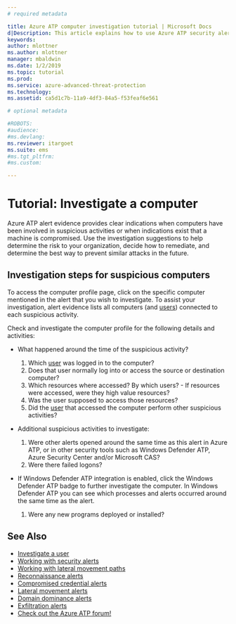 ```yaml
---
# required metadata

title: Azure ATP computer investigation tutorial | Microsoft Docs
d|Description: This article explains how to use Azure ATP security alerts to investigate a suspicious computer.
keywords:
author: mlottner
ms.author: mlottner
manager: mbaldwin
ms.date: 1/2/2019
ms.topic: tutorial
ms.prod:
ms.service: azure-advanced-threat-protection
ms.technology:
ms.assetid: ca5d1c7b-11a9-4df3-84a5-f53feaf6e561

# optional metadata

#ROBOTS:
#audience:
#ms.devlang:
ms.reviewer: itargoet
ms.suite: ems
#ms.tgt_pltfrm:
#ms.custom:

---
```



# Tutorial: Investigate a computer

Azure ATP alert evidence provides clear indications when computers have been involved in suspicious activities or when indications exist that a machine is compromised. Use the investigation suggestions to help determine the risk to your organization, decide how to remediate, and determine the best way to prevent similar attacks in the future.  

## Investigation steps for suspicious computers

To access the computer profile page, click on the specific computer mentioned in the alert that you wish to investigate. To assist your investigation, alert evidence lists all computers (and [users](investigate-a-user.md)) connected to each suspicious activity.

Check and investigate the computer profile for the following details and activities:

- What happened around the time of the suspicious activity?  
    1. Which [user](investigate-a-user.md) was logged in to the computer?
    2. Does that user normally log into or access the source or destination computer?
    3. Which resources where accessed? By which users?
            - If resources were accessed, were they high value resources?
    4. Was the user supposed to access those resources?
    5. Did the [user](investigate-a-user.md) that accessed the computer perform other suspicious activities?


- Additional suspicious activities to investigate:
    1. Were other alerts opened around the same time as this alert in Azure ATP, or in other security tools such as Windows Defender ATP, Azure Security Center and/or Microsoft CAS?
    2. Were there failed logons?


- If Windows Defender ATP integration is enabled, click the Windows Defender ATP badge to further investigate the computer. In Windows Defender ATP you can see which processes and alerts occurred around the same time as the alert.
    1. Were any new programs deployed or installed?

## See Also

- [Investigate a user](investigate-a-user.md)
- [Working with security alerts](working-with-suspicious-activities.md)
- [Working with lateral movement paths](use-case-lateral-movement-path.md)
- [Reconnaissance alerts](atp-reconnaissance-alerts.md)
- [Compromised credential alerts](atp-compromised-credentials-alerts.md)
- [Lateral movement alerts](atp-lateral-movement-alerts.md)
- [Domain dominance alerts](atp-domain-dominance-alerts.md)
- [Exfiltration alerts](atp-exfiltration-alerts.md)
- [Check out the Azure ATP forum!](https://aka.ms/azureatpcommunity)
